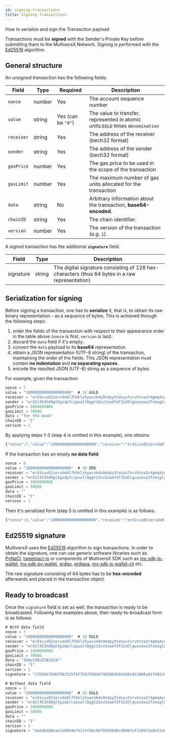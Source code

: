 ```yaml
---
id: signing-transactions
title: Signing Transactions
---
```


How to serialize and sign the Transaction payload

Transactions must be **signed** with the Sender's Private Key before submitting them to the MultiversX Network. Signing is performed with the [Ed25519](https://ed25519.cr.yp.to/) algorithm.

## **General structure**

An _unsigned transaction_ has the following fields:

| Field      | Type   | Required           | Description                                                                    |
| ---------- | ------ | ------------------ | ------------------------------------------------------------------------------ |
| `nonce`    | number | Yes                | The account sequence number                                                    |
| `value`    | string | Yes (can be `"0"`) | The value to transfer, represented in atomic units:`EGLD` times `denomination` |
| `receiver` | string | Yes                | The address of the receiver (bech32 format)                                    |
| `sender`   | string | Yes                | The address of the sender (bech32 format)                                      |
| `gasPrice` | number | Yes                | The gas price to be used in the scope of the transaction                       |
| `gasLimit` | number | Yes                | The maximum number of gas units allocated for the transaction                  |
| `data`     | string | No                 | Arbitrary information about the transaction, **base64-encoded**.               |
| `chainID`  | string | Yes                | The chain identifier.                                                          |
| `version`  | number | Yes                | The version of the transaction (e.g. `1`).                                     |

A signed transaction has the additional **`signature`** field:

| Field     | Type   | Description                                                                                    |
| --------- | ------ | ---------------------------------------------------------------------------------------------- |
| signature | string | The digital signature consisting of 128 hex-characters (thus 64 bytes in a raw representation) |

## **Serialization for signing**

Before signing a transaction, one has to **serialize** it, that is, to obtain its raw binary representation - as a sequence of bytes. This is achieved through the following steps:

1. order the fields of the transaction with respect to their appearance order in the table above (`nonce` is first, `version` is last).
2. discard the `data` field if it's empty.
3. convert the `data` payload to its **base64** representation.
4. obtain a JSON representation (UTF-8 string) of the transaction, maintaining the order of the fields. This JSON representation must contain **no indentation** and **no separating spaces**.
5. encode the resulted JSON (UTF-8) string as a sequence of bytes.

For example, given the transaction:

```js
nonce = 7
value = "10000000000000000000"  # 10 EGLD
receiver = "erd1cux02zersde0l7hhklzhywcxk4u9n4py5tdxyx7vrvhnza2r4gmq4vw35r"
sender = "erd1l453hd0gt5gzdp7czpuall8ggt2dcv5zwmfdf3sd3lguxseux2fsmsgldz"
gasPrice = 1000000000
gasLimit = 70000
data = "for the book"
chainID = "1"
version = 1
```

By applying steps 1-3 (step 4 is omitted in this example), one obtains:

```js
{"nonce":7,"value":"10000000000000000000","receiver":"erd1cux02zersde0l7hhklzhywcxk4u9n4py5tdxyx7vrvhnza2r4gmq4vw35r","sender":"erd1l453hd0gt5gzdp7czpuall8ggt2dcv5zwmfdf3sd3lguxseux2fsmsgldz","gasPrice":1000000000,"gasLimit":70000,"data":"Zm9yIHRoZSBib29r","chainID":"1","version":1}
```

If the transaction has an empty **no data field**:

```js
nonce = 8
value = "10000000000000000000"  # 10 ERD
receiver = "erd1cux02zersde0l7hhklzhywcxk4u9n4py5tdxyx7vrvhnza2r4gmq4vw35r"
sender = "erd1l453hd0gt5gzdp7czpuall8ggt2dcv5zwmfdf3sd3lguxseux2fsmsgldz"
gasPrice = 1000000000
gasLimit = 50000
data = ""
chainID = "1"
version = 1
```

Then it's serialized form (step 5 is omitted in this example) is as follows:

```js
{"nonce":8,"value":"10000000000000000000","receiver":"erd1cux02zersde0l7hhklzhywcxk4u9n4py5tdxyx7vrvhnza2r4gmq4vw35r","sender":"erd1l453hd0gt5gzdp7czpuall8ggt2dcv5zwmfdf3sd3lguxseux2fsmsgldz","gasPrice":1000000000,"gasLimit":50000,"chainID":"1","version":1}
```

## **Ed25519 signature**

MultiversX uses the [Ed25519](https://ed25519.cr.yp.to/) algorithm to sign transactions. In order to obtain the signature, one can use generic software libraries such as [PyNaCl](https://pynacl.readthedocs.io/en/stable/signing/), [tweetnacl-js](https://github.com/dchest/tweetnacl-js#signatures) or components of MultiversX SDK such as [mx-sdk-js-wallet](https://github.com/multiversx/mx-sdk-js-wallet), [mx-sdk-py-wallet](https://github.com/multiversx/mx-sdk-py-wallet), [erdgo](https://github.com/multiversx/mx-sdk-erdgo), [erdjava](https://github.com/multiversx/mx-sdk-erdjava), [mx-sdk-js-wallet-cli](https://github.com/multiversx/mx-sdk-js-wallet-cli) etc.

The raw signature consisting of 64 bytes has to be **hex-encoded** afterwards and placed in the transaction object.

## **Ready to broadcast**

Once the `signature` field is set as well, the transaction is ready to be broadcasted. Following the examples above, their ready-to-broadcast form is as follows:

```js
# With data field
nonce = 7
value = "10000000000000000000"  # 10 EGLD
receiver = "erd1cux02zersde0l7hhklzhywcxk4u9n4py5tdxyx7vrvhnza2r4gmq4vw35r"
sender = "erd1l453hd0gt5gzdp7czpuall8ggt2dcv5zwmfdf3sd3lguxseux2fsmsgldz"
gasPrice = 1000000000
gasLimit = 70000
data = "Zm9yIHRoZSBib29r"
chainID = "1"
version = 1
signature = "1702bb7696f992525fb77597956dd74059b5b01e88c813066ad1f6053c6afca97d6eaf7039b2a21cccc7d73b3e5959be4f4c16f862438c7d61a30c91e3d16c01"
```

```js
# Without data field
nonce = 8
value = "10000000000000000000"  # 10 EGLD
receiver = "erd1cux02zersde0l7hhklzhywcxk4u9n4py5tdxyx7vrvhnza2r4gmq4vw35r"
sender = "erd1l453hd0gt5gzdp7czpuall8ggt2dcv5zwmfdf3sd3lguxseux2fsmsgldz"
gasPrice = 1000000000
gasLimit = 50000
data = ""
chainID = "1"
version = 1
signature = "4a6d8186eae110894e7417af82c9bf9592696c0600faf110972e0e5310d8485efc656b867a2336acec2b4c1e5f76c9cc70ba1803c6a46455ed7f1e2989a90105"
```
